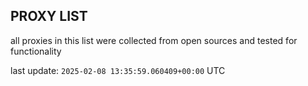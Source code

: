 ## PROXY LIST

all proxies in this list were collected from open sources and tested for functionality

last update: `2025-02-08 13:35:59.060409+00:00` UTC